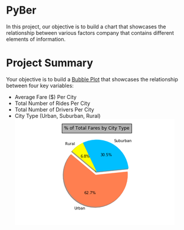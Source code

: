 # PyBer
In this project, our objective is to build a chart that showcases the relationship between various factors company that contains different elements of information.

# Project Summary
Your objective is to build a [Bubble Plot](https://en.wikipedia.org/wiki/Bubble_chart) that showcases the relationship between four key variables:
* Average Fare ($) Per City
* Total Number of Rides Per City
* Total Number of Drivers Per City
* City Type (Urban, Suburban, Rural)
![pie](Pyber/pie.png)

